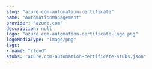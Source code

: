 ```yaml
---
slug: "azure-com-automation-certificate"
name: "AutomationManagement"
provider: "azure.com"
description: null
logo: "azure.com-automation-certificate-logo.png"
logoMediaType: "image/png"
tags:
- name: "cloud"
stubs: "azure.com-automation-certificate-stubs.json"
---
```

